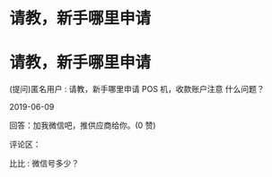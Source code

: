 # 请教，新手哪里申请

# 请教，新手哪里申请

(提问)匿名用户 : 请教，新手哪里申请 POS 机，收款账户注意 什么问题？

2019-06-09

回答：加我微信吧，推供应商给你。(0 赞)

评论区：

比比 : 微信号多少？